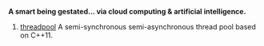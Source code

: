 **A smart being gestated... via cloud computing & artificial intelligence.**

1. [threadpool](./threadpool/)
A semi-synchronous semi-asynchronous thread pool based on C++11.


